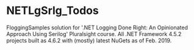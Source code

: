 # NETLgSrlg_Todos
FloggingSamples solution for '.NET Logging Done Right: An Opinionated Approach Using Serilog' Pluralsight course.
All .NET Framework 4.5.2 projects built as 4.6.2 with (mostly) latest NuGets as of Feb. 2019.
